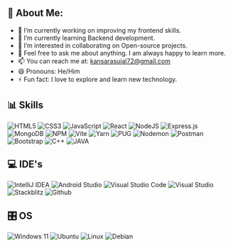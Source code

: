 

## 👋 About Me:

- 🔭 I’m currently working on improving my frontend skills.
- 🌱 I’m currently learning Backend development.
- 👯 I’m interested in collaborating on Open-source projects.
- 💬 Feel free to ask me about anything. I am always happy to learn more.
- 📫 You can reach me at: kansarasujal72@gmail.com 
- 😄 Pronouns: He/Him
- ⚡ Fun fact: I love to explore and learn new technology.

## 📊 Skills

![HTML5](https://img.shields.io/badge/html5-%23E34F26.svg?style=flat&logo=html5&logoColor=white)
![CSS3](https://img.shields.io/badge/css3-%231572B6.svg?style=flat&logo=css3&logoColor=white)
![JavaScript](https://img.shields.io/badge/javascript-%23323330.svg?style=flat&logo=javascript&logoColor=%23F7DF1E)
![React](https://img.shields.io/badge/react-%2320232a.svg?style=flat&logo=react&logoColor=%2361DAFB)
![NodeJS](https://img.shields.io/badge/node.js-6DA55F?style=flat&logo=node.js&logoColor=white)
![Express.js](https://img.shields.io/badge/express.js-%23404d59.svg?style=flat&logo=express&logoColor=%2361DAFB)
![MongoDB](https://img.shields.io/badge/MongoDB-%234ea94b.svg?style=flat&logo=mongodb&logoColor=white)
![NPM](https://img.shields.io/badge/NPM-%23CB3837.svg?style=flat&logo=npm&logoColor=white)
![Vite](https://img.shields.io/badge/vite-%23646CFF.svg?style=flat&logo=vite&logoColor=white)
![Yarn](https://img.shields.io/badge/yarn-%232C8EBB.svg?style=flat&logo=yarn&logoColor=white)
![PUG](https://img.shields.io/badge/PUG-%23CB3837.svg?style=flat&logo=pug&logoColor=white)
![Nodemon](https://img.shields.io/badge/NODEMON-%23323330.svg?style=flat&logo=nodemon&logoColor=%BBDEAD)
![Postman](https://img.shields.io/badge/Postman-FF6C37?style=flat&logo=postman&logoColor=white)
![Bootstrap](https://img.shields.io/badge/bootstrap-%238511FA.svg?style=flat&logo=bootstrap&logoColor=white)
![C++](https://img.shields.io/badge/c++-%2300599C.svg?style=flat&logo=c%2B%2B&logoColor=white)
![JAVA](https://img.shields.io/badge/java-%23ED8B00.svg?style=flat&logo=openjdk&logoColor=white)

## 💻 IDE's 

![IntelliJ IDEA](https://img.shields.io/badge/IntelliJIDEA-000000.svg?style=flat&logo=intellij-idea&logoColor=white)
![Android Studio](https://img.shields.io/badge/android%20studio-346ac1?style=flat&logo=android%20studio&logoColor=white)
![Visual Studio Code](https://img.shields.io/badge/Visual%20Studio%20Code-0078d7.svg?style=flat&logo=visual-studio-code&logoColor=white)
![Visual Studio](https://img.shields.io/badge/Visual%20Studio-5C2D91.svg?style=flat&logo=visual-studio&logoColor=white)
![Stackblitz](https://img.shields.io/badge/Stackblitz-fff?style=flat&logo=Stackblitz&logoColor=1389FD)
![Github](https://img.shields.io/badge/Github%20Codespace-000000.svg?style=flat&logo=github&logoColor=white)

## 🎛️ OS

![Windows 11](https://img.shields.io/badge/Windows%2011-%230079d5.svg?style=flat&logo=Windows%2011&logoColor=white)
![Ubuntu](https://img.shields.io/badge/Ubuntu-E95420?style=flat&logo=ubuntu&logoColor=white)
![Linux](https://img.shields.io/badge/Linux-FCC624?style=flat&logo=linux&logoColor=black)
![Debian](https://img.shields.io/badge/Debian-D70A53?style=flat&logo=debian&logoColor=white)




